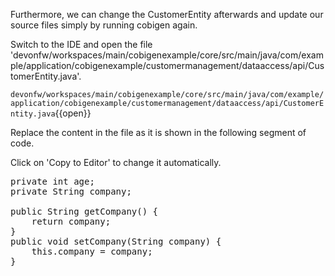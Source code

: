 Furthermore, we can change the CustomerEntity afterwards and update our source files simply by running cobigen again.


Switch to the IDE and open the file 'devonfw/workspaces/main/cobigenexample/core/src/main/java/com/example/application/cobigenexample/customermanagement/dataaccess/api/CustomerEntity.java'.

`devonfw/workspaces/main/cobigenexample/core/src/main/java/com/example/application/cobigenexample/customermanagement/dataaccess/api/CustomerEntity.java`{{open}}




Replace the content in the file as it is shown in the following segment of code.


Click on 'Copy to Editor' to change it automatically.

<pre class="file" data-filename="devonfw/workspaces/main/cobigenexample/core/src/main/java/com/example/application/cobigenexample/customermanagement/dataaccess/api/CustomerEntity.java" data-target="insert" data-marker="private int age;">
private int age;
private String company;

public String getCompany() {
    return company;
}
public void setCompany(String company) {
    this.company = company;
}</pre>

